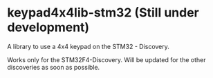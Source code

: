 keypad4x4lib-stm32 (Still under development)
==================

A library to use a 4x4 keypad on the STM32 - Discovery.

Works only for the STM32F4-Discovery. Will be updated for the other discoveries as soon as possible.